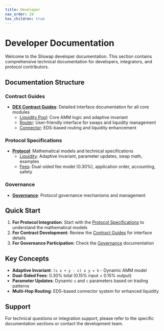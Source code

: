```yaml
---
title: Developer
nav_order: 29
has_children: true
---
```


# Developer Documentation

Welcome to the Sliswap developer documentation. This section contains comprehensive technical documentation for developers, integrators, and protocol contributors.

## Documentation Structure

### Contract Guides
- **[DEX Contract Guides](./dex-contract-guides/)**: Detailed interface documentation for all core modules
  - [Liquidity Pool](./dex-contract-guides/liquidity_pool.md): Core AMM logic and adaptive invariant
  - [Router](./dex-contract-guides/router.md): User-friendly interface for swaps and liquidity management
  - [Connector](./dex-contract-guides/connector.md): EDS-based routing and liquidity enhancement

### Protocol Specifications
- **[Protocol](./protocol/)**: Mathematical models and technical specifications
  - [Liquidity](./protocol/liquidity.md): Adaptive invariant, parameter updates, swap math, examples
  - [Fees](./protocol/fee.md): Dual-sided fee model (0.30%), application order, accounting, safety

### Governance
- **[Governance](./govermance.md)**: Protocol governance mechanisms and management

## Quick Start

1. **For Protocol Integration**: Start with the [Protocol Specifications](./protocol/) to understand the mathematical models
2. **For Contract Development**: Review the [Contract Guides](./dex-contract-guides/) for interface details
3. **For Governance Participation**: Check the [Governance](./govermance.md) documentation

## Key Concepts

- **Adaptive Invariant**: `(s x + y - c) x y = k` - Dynamic AMM model
- **Dual-Sided Fees**: 0.30% total (0.15% input + 0.15% output)
- **Parameter Updates**: Dynamic `s` and `c` parameters based on trading patterns
- **Multi-Hop Routing**: EDS-based connector system for enhanced liquidity

## Support

For technical questions or integration support, please refer to the specific documentation sections or contact the development team.
